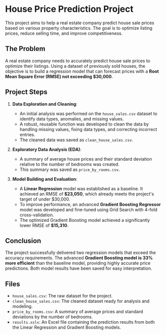 # House Price Prediction Project

This project aims to help a real estate company predict house sale prices based on various property characteristics. The goal is to optimize listing prices, reduce selling time, and improve competitiveness.

## The Problem

A real estate company needs to accurately predict house sale prices to optimize their listings. Using a dataset of previously sold houses, the objective is to build a regression model that can forecast prices with a **Root Mean Square Error (RMSE) not exceeding $30,000**.

## Project Steps

1.  **Data Exploration and Cleaning**:
    * An initial analysis was performed on the `house_sales.csv` dataset to identify data types, anomalies, and missing values.
    * A robust, reusable function was developed to clean the data by handling missing values, fixing data types, and correcting incorrect entries.
    * The cleaned data was saved as `clean_house_sales.csv`.

2.  **Exploratory Data Analysis (EDA)**:
    * A summary of average house prices and their standard deviation relative to the number of bedrooms was created.
    * This summary was saved as `price_by_rooms.csv`.

3.  **Model Building and Evaluation**:
    * A **Linear Regression** model was established as a baseline. It achieved an RMSE of **$23,050**, which already meets the project's target of under $30,000.
    * To improve performance, an advanced **Gradient Boosting Regressor** model was developed and fine-tuned using Grid Search with 4-fold cross-validation.
    * The optimized Gradient Boosting model achieved a significantly lower RMSE of **$15,310**.

## Conclusion

The project successfully delivered two regression models that exceed the accuracy requirements. The advanced **Gradient Boosting model is 33% more efficient** than the baseline model, providing highly accurate price predictions. Both model results have been saved for easy interpretation.

## Files

* `house_sales.csv`: The raw dataset for the project.
* `clean_house_sales.csv`: The cleaned dataset ready for analysis and modeling.
* `price_by_rooms.csv`: A summary of average prices and standard deviations by the number of bedrooms.
* `results.xslx`: An Excel file containing the prediction results from both the Linear Regression and Gradient Boosting models.

